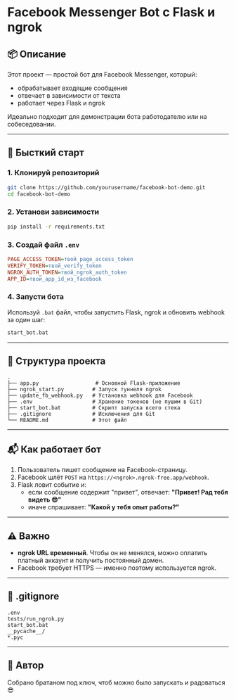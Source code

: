 # Facebook Messenger Bot с Flask и ngrok

## 📦 Описание

Этот проект — простой бот для Facebook Messenger, который:
- обрабатывает входящие сообщения
- отвечает в зависимости от текста
- работает через Flask и ngrok

Идеально подходит для демонстрации бота работодателю или на собеседовании.

---

## 🚀 Бысткий старт

### 1. Клонируй репозиторий

```bash
git clone https://github.com/yourusername/facebook-bot-demo.git
cd facebook-bot-demo
```

### 2. Установи зависимости

```bash
pip install -r requirements.txt
```

### 3. Создай файл `.env`

```ini
PAGE_ACCESS_TOKEN=твой_page_access_token
VERIFY_TOKEN=твой_verify_token
NGROK_AUTH_TOKEN=твой_ngrok_auth_token
APP_ID=твой_app_id_из_facebook
```

### 4. Запусти бота

Используй `.bat` файл, чтобы запустить Flask, ngrok и обновить webhook за один шаг:

```bash
start_bot.bat
```

---

## 🧠 Структура проекта

```
.
├── app.py                  # Основной Flask-приложение
├── ngrok_start.py         # Запуск туннеля ngrok
├── update_fb_webhook.py   # Установка webhook для Facebook
├── .env                   # Хранение токенов (не пушим в Git)
├── start_bot.bat          # Скрипт запуска всего стека
├── .gitignore             # Исключения для Git
└── README.md              # Этот файл
```

---

## 📬 Как работает бот

1. Пользователь пишет сообщение на Facebook-страницу.
2. Facebook шлёт `POST` на `https://<ngrok>.ngrok-free.app/webhook`.
3. Flask ловит событие и:
   - если сообщение содержит "привет", отвечает: **"Привет! Рад тебя видеть 😎"**
   - иначе спрашивает: **"Какой у тебя опыт работы?"**

---

## ⚠️ Важно

- **ngrok URL временный**. Чтобы он не менялся, можно оплатить платный аккаунт и получить постоянный домен.
- Facebook требует HTTPS — именно поэтому используется ngrok.

---

## 🧼 .gitignore

```gitignore
.env
tests/run_ngrok.py
start_bot.bat
__pycache__/
*.pyc
```

---

## 🧠 Автор

Собрано братаном под ключ, чтоб можно было запускать и радоваться 😎